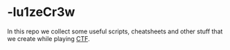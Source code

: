 -lu1zeCr3w
==========

In this repo we collect some useful scripts, cheatsheets and other stuff
that we create while playing [CTF](https://ctftime.org/ctf-wtf).
